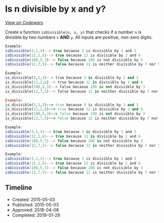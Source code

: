 # Is n divisible by x and y?
[*View on Codewars*](https://www.codewars.com/kata/is-n-divisible-by-x-and-y)

Create a function `isDivisible(n, x, y)` that checks if a number `n` is divisible by two numbers `x` **AND** `y`. All inputs are positive, non-zero digits.

```javascript
Example:
isDivisible(3,1,3)--> true because 3 is divisible by 1 and 3
isDivisible(12,2,6)--> true because 12 is divisible by 2 and 6
isDivisible(100,5,3)--> false because 100 is not divisible by 3
isDivisible(12,7,5)--> false because 12 is neither divisible by 7 nor 5
```
```python
Example:
is_divisible(3,1,3)--> true because 3 is divisible by 1 and 3
is_divisible(12,2,6)--> true because 12 is divisible by 2 and 6
is_divisible(100,5,3)--> false because 100 is not divisible by 3
is_divisible(12,7,5)--> false because 12 is neither divisible by 7 nor 5
```
```ruby
Example:
is_divisible(3,1,3)--> true because 3 is divisible by 1 and 3
is_divisible(12,2,6)--> true because 12 is divisible by 2 and 6
is_divisible(100,5,3)--> false because 100 is not divisible by 3
is_divisible(12,7,5)--> false because 12 is neither divisible by 7 nor 5
```
```csharp
Example:
isDivisible(3,1,3)--> true because 3 is divisible by 1 and 3
isDivisible(12,2,6)--> true because 12 is divisible by 2 and 6
isDivisible(100,5,3)--> false because 100 is not divisible by 3
isDivisible(12,7,5)--> false because 12 is neither divisible by 7 nor 5
```
```java
Example:
isDivisible(3,1,3)--> true because 3 is divisible by 1 and 3
isDivisible(12,2,6)--> true because 12 is divisible by 2 and 6
isDivisible(100,5,3)--> false because 100 is not divisible by 3
isDivisible(12,7,5)--> false because 12 is neither divisible by 7 nor 5
```



## Timeline
- Created: 2015-05-03
- Published: 2015-05-03
- Approved: 2018-04-08
- Completed: 2019-01-29